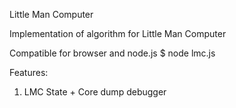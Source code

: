 Little Man Computer

Implementation of algorithm for Little Man Computer

Compatible for browser and node.js
$ node lmc.js

Features:
1) LMC State + Core dump debugger
